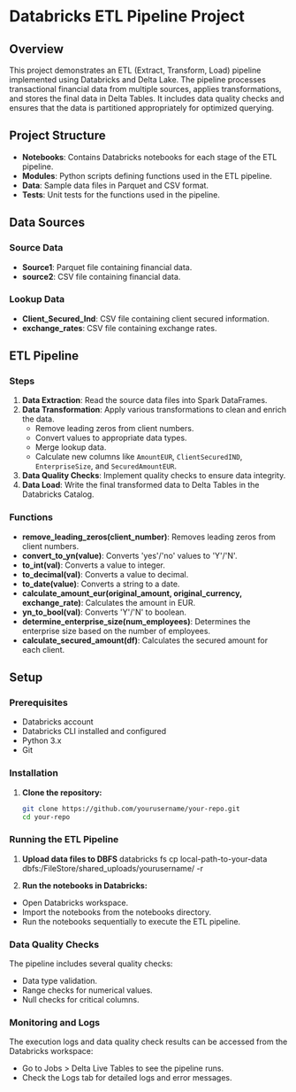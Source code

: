 # Databricks ETL Pipeline Project

## Overview

This project demonstrates an ETL (Extract, Transform, Load) pipeline implemented using Databricks and Delta Lake. The pipeline processes transactional financial data from multiple sources, applies transformations, and stores the final data in Delta Tables. It includes data quality checks and ensures that the data is partitioned appropriately for optimized querying.

## Project Structure

- **Notebooks**: Contains Databricks notebooks for each stage of the ETL pipeline.
- **Modules**: Python scripts defining functions used in the ETL pipeline.
- **Data**: Sample data files in Parquet and CSV format.
- **Tests**: Unit tests for the functions used in the pipeline.

## Data Sources

### Source Data
- **Source1**: Parquet file containing financial data.
- **source2**: CSV file containing financial data.

### Lookup Data
- **Client_Secured_Ind**: CSV file containing client secured information.
- **exchange_rates**: CSV file containing exchange rates.

## ETL Pipeline

### Steps

1. **Data Extraction**: Read the source data files into Spark DataFrames.
2. **Data Transformation**: Apply various transformations to clean and enrich the data.
   - Remove leading zeros from client numbers.
   - Convert values to appropriate data types.
   - Merge lookup data.
   - Calculate new columns like `AmountEUR`, `ClientSecuredIND`, `EnterpriseSize`, and `SecuredAmountEUR`.
3. **Data Quality Checks**: Implement quality checks to ensure data integrity.
4. **Data Load**: Write the final transformed data to Delta Tables in the Databricks Catalog.

### Functions

- **remove_leading_zeros(client_number)**: Removes leading zeros from client numbers.
- **convert_to_yn(value)**: Converts 'yes'/'no' values to 'Y'/'N'.
- **to_int(val)**: Converts a value to integer.
- **to_decimal(val)**: Converts a value to decimal.
- **to_date(value)**: Converts a string to a date.
- **calculate_amount_eur(original_amount, original_currency, exchange_rate)**: Calculates the amount in EUR.
- **yn_to_bool(val)**: Converts 'Y'/'N' to boolean.
- **determine_enterprise_size(num_employees)**: Determines the enterprise size based on the number of employees.
- **calculate_secured_amount(df)**: Calculates the secured amount for each client.

## Setup

### Prerequisites

- Databricks account
- Databricks CLI installed and configured
- Python 3.x
- Git

### Installation

1. **Clone the repository:**
   ```sh
   git clone https://github.com/yourusername/your-repo.git
   cd your-repo
   
### Running the ETL Pipeline
1. **Upload data files to DBFS**
databricks fs cp local-path-to-your-data dbfs:/FileStore/shared_uploads/yourusername/ -r

2. **Run the notebooks in Databricks:**

- Open Databricks workspace.
- Import the notebooks from the notebooks directory.
- Run the notebooks sequentially to execute the ETL pipeline.

### Data Quality Checks
The pipeline includes several quality checks:
 - Data type validation.
 - Range checks for numerical values.
 - Null checks for critical columns.
 
### Monitoring and Logs
The execution logs and data quality check results can be accessed from the Databricks workspace:

- Go to Jobs > Delta Live Tables to see the pipeline runs.
- Check the Logs tab for detailed logs and error messages.
